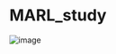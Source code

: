 # MARL_study

![image](https://github.com/user-attachments/assets/adb66c20-62a8-480d-b90f-3023ff807d63)
